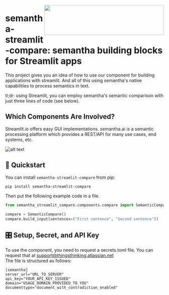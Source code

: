 <a href="https://semantha.de"><img src="https://www.semantha.de/wp-content/uploads/semantha.svg" width="380" height="95" align="right" /></a>

# semantha-streamlit-compare: semantha building blocks for Streamlit apps

This project gives you an idea of how to use our component for building applications with streamlit. And all of this using semantha's native capabilities to process semantics in text.

tl;dr: using Streamlit, you can employ semantha's semantic comparison with just three lines of code (see below).

## Which Components Are Involved?
Streamlit.io offers easy GUI implementations. semantha.ai is a semantic processing platform which provides a REST/API for many use cases, end systems, etc.

![alt text](https://user-images.githubusercontent.com/117350133/200347538-367e9478-26cb-4f4a-8e9a-21669cf1695f.jpg  "Streamlit Component Example")

## 🚀 Quickstart

You can install `semantha-streamlit-compare` from pip:

```bash
pip install semantha-streamlit-compare
```


Then put the following example code in a file.

```python
from semantha_streamlit_compare.components.compare import SemanticCompare

compare = SemanticCompare()
compare.build_input(sentences=("First sentence", "Second sentence"))
```

## 🎛 Setup, Secret, and API Key
To use the component, you need to request a secrets.toml file. You can request that at support@thingsthinking.atlassian.net<br />
The file is structured as follows:
```
[semantha]
server_url="URL_TO_SERVER"
api_key="YOUR_API_KEY_ISSUED"
domain="USAGE_DOMAIN_PROVIDED_TO_YOU"
documenttype="document_with_contradiction_enabled"
```
